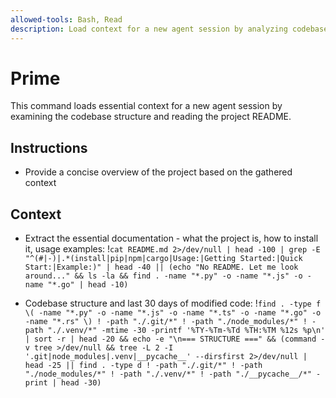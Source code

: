 ```yaml
---
allowed-tools: Bash, Read
description: Load context for a new agent session by analyzing codebase structure and README
---
```


# Prime

This command loads essential context for a new agent session by examining the codebase structure and reading the project README.

## Instructions

- Provide a concise overview of the project based on the gathered context

## Context

- Extract the essential documentation - what the project is, how to install it, usage examples: !`cat README.md 2>/dev/null | head -100 | grep -E "^(#|-)|.*(install|pip|npm|cargo|Usage:|Getting Started:|Quick Start:|Example:)" | head -40 || (echo "No README. Let me look around..." && ls -la && find . -name "*.py" -o -name "*.js" -o -name "*.go" | head -10)`

- Codebase structure and last 30 days of modified code: !`find . -type f \( -name "*.py" -o -name "*.js" -o -name "*.ts" -o -name "*.go" -o -name "*.rs" \) ! -path "./.git/*" ! -path "./node_modules/*" ! -path "./.venv/*" -mtime -30 -printf '%TY-%Tm-%Td %TH:%TM %12s %p\n' | sort -r | head -20 && echo -e "\n=== STRUCTURE ===" && (command -v tree >/dev/null && tree -L 2 -I '.git|node_modules|.venv|__pycache__' --dirsfirst 2>/dev/null | head -25 || find . -type d ! -path "./.git/*" ! -path "./node_modules/*" ! -path "./.venv/*" ! -path "./__pycache__/*" -print | head -30)`
